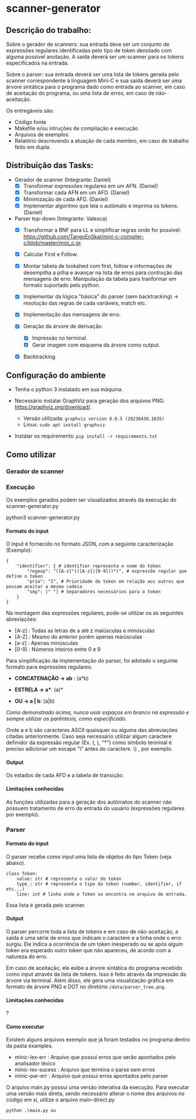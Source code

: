# scanner-generator

## Descrição do trabalho:
Sobre o gerador de scanners: sua entrada deve ser um conjunto de expressões regulares identificadas pelo tipo de token denotado com alguma possível anotação. A saída deverá ser um scanner para os tokens especificados na entrada.

Sobre o parser: sua entrada deverá ser uma lista de tokens gerada pelo scanner correspondente à linguagem Mini-C e sua saída deverá ser uma árvore sintática para o programa dado como entrada ao scanner, em caso de aceitação do programa, ou uma lista de erros, em caso de não-aceitação.

Os entregáveis são:
- Código fonte
- Makefile e/ou intruções de compilação e execução
- Arquivos de exemplos
- Relatório descrevendo a atuação de cada membro, em caso de trabalho feito em dupla.

## Distribuição das Tasks:

- Gerador de scanner (Integrante: Daniel)
    - [x] Transformar expressões regulares em um AFN. (Daniel)
    - [x] Transformar cada AFN em um AFD. (Daniel)
    - [x] Minimização de cada AFD. (Daniel)
    - [x] Implementar algoritmo que leia o autômato e imprima os tokens. (Daniel)
- Parser top-down (Integrante: Valesca)
    - [x] Transformar a BNF para LL e simplificar regras onde for possível: https://github.com/TangoEnSkai/mini-c-compiler-c/blob/master/mini_c.gr.
    - [x] Calcular First e Follow.
    - [x] Montar tabela de lookahed com first, follow e informações de desempilha a pilha e avançar na lista de erros para contrução das mensagens de erro. Manipulação da tabela para tranformar em formato suportado pelo python.

    - [x] Implementar da lógica "básica" do parser (sem backtracking) -> resolução das regras de cada variáveis, match etc.
    - [x] Implementação das mensagens de erro.
    - [x] Geração da árvore de derivação.
        - [x] Impressão no terminal.
        - [x] Gerar imagem com esquema da árvore como output.
    - [x] Backtracking.

## Configuração do ambiente

- Tenha o python 3 instalado em sua máquina. 

- Necessário instalar GraphViz para geração dos arquivos PNG: https://graphviz.org/download/.
    - Versão utilizada: ```graphviz version 8.0.5 (20230430.1635)```
    - Linux: ```sudo apt install graphviz```.


- Instalar os requirements: ```pip install -r requirements.txt```

## Como utilizar

### Gerador de scanner

### Execução

Os exemplos gerados podem ser visualizados através da execução do scanner-generator.py

python3 scanner-generator.py

#### Formato do input

O input é fornecido no formato JSON, com a seguinte caracterização (Exemplo):

```
{ 
    "identifier": { # identifier representa o nome do token
        "regexp": "([A-z]°(([A-z]|[0-9]))*)", # expressão regular que define o token
        "prio": "2", # Prioridade do token em relação aos outros que possam aceitar a mesma cadeia
        "sep": [" "] # Separadores necessários para o token
    }
}
```

Na montagem das expressões regulares, pode-se utilizar os as seguintes abreviações:

- [A-z] : Todas as letras de a até z maiúsculas e minúsculas
- [A-Z] : Mesmo do anterior porém apenas maiúsculas
- [a-z] : Apenas minúsculas
- [0-9] : Números inteiros entre 0 e 9

Para simplificação da implementação do parser, foi adotado o seguinte formato para expressões regulares:

- **CONCATENAÇÃO -> ab** : (a°b)

- **ESTRELA -> a\***: (a)*

- **OU -> a | b**: (a|b)

*Como demonstrado acima, nunca usar espaços em branco na expressão e sempre utilizar os parêntesis, como especificado.*

Onde a e b são caracteres ASCII quaisquer ou alguma das abreviações citadas anteriormente.
Caso seja necessário utilizar algum caractere definidor da expressão regular (Ex. (, ), "*") como símbolo terminal é preciso adicionar um escape "\\" antes do caractere. \\) , por exemplo.

#### Output

Os estados de cada AFD e a tabela de transição.

#### Limitações conhecidas

As funções utilizadas para a geração dos autômatos do scanner não possuem tratamento de erro da entrada do usuário (expressões regulares por exemplo).

### Parser

#### Formato do input

O parser recebe como input uma lista de objetos do tipo Token (veja abaixo). 

```
class Token:
    value: str # representa o valor do token
    type_: str # representa o tipo do token (number, identifier, if etc...)
    line: int # linha onde o Token se encontra no arquivo de entrada.
```

Essa lista é gerada pelo scanner.

#### Output 

O parser percorre toda a lista de tokens e em caso de não-aceitação, a saída é uma série de erros que indicam o caractere e a linha onde o erro surgiu. Ele indica a ocorrência de um token inesperado ou se após algum token era esperado outro token que não apareceu, de acordo com a natureza do erro.

Em caso de aceitação, ele exibe a árvore sintática do programa recebido como input através da lista de tokens. Isso é feito através da impressão da árvore via terminal. Além disso, ele gera uma visualização gráfica em formato de árvore PNG e DOT no diretório ```/data/parser_tree.png```.

#### Limitações conhecidas

?

#### Como executar

Existem alguns arquivos exemplo que já foram testados no programa dentro da pasta examples.

 - minic-lex-err : Arquivo que possui erros que serão apontados pelo analisador léxico
 - minic-lex-sucess : Arquivo que termina o parse sem erros
 - minic-par-err : Arquivo que possui erros apontados pelo parser
 
O arquivo main.py possui uma versão interativa da execução.
Para executar uma versão mais direta, sendo necessário alterar o nome dos arquivos no código em si, utilize o arquivo main-direct.py

```
python .\main.py ou
```
